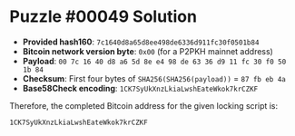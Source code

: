 # Puzzle #00049 Solution

- **Provided hash160**: `7c1640d8a65d8ee498de6336d911fc30f0501b84`
- **Bitcoin network version byte**: `0x00` (for a P2PKH mainnet address)
- **Payload**: `00 7c 16 40 d8 a6 5d 8e e4 98 de 63 36 d9 11 fc 30 f0 50 1b 84`
- **Checksum**: First four bytes of `SHA256(SHA256(payload))` = `87 fb eb 4a`
- **Base58Check encoding**: `1CK7SyUkXnzLkiaLwshEateWkok7krCZKF`

Therefore, the completed Bitcoin address for the given locking script is:

```
1CK7SyUkXnzLkiaLwshEateWkok7krCZKF
```
